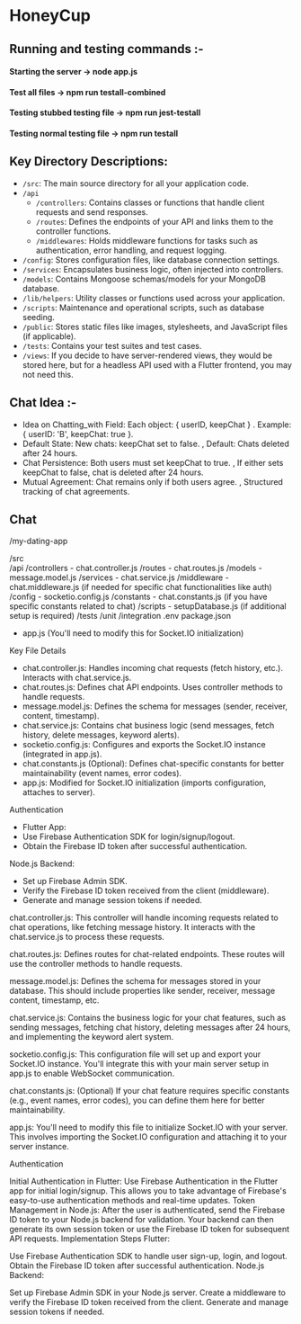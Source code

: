 # HoneyCup
## Running and testing commands :-
#### Starting the server              -> node app.js
#### Test all files                 -> npm run testall-combined
#### Testing stubbed testing file   -> npm run jest-testall
#### Testing normal testing file    -> npm run testall

## Key Directory Descriptions:

- `/src`: The main source directory for all your application code.
- `/api`
    - `/controllers`: Contains classes or functions that handle client requests and send responses.
    - `/routes`: Defines the endpoints of your API and links them to the controller functions.
    - `/middlewares`: Holds middleware functions for tasks such as authentication, error handling, and request logging.
- `/config`: Stores configuration files, like database connection settings.
- `/services`: Encapsulates business logic, often injected into controllers.
- `/models`: Contains Mongoose schemas/models for your MongoDB database.
- `/lib/helpers`: Utility classes or functions used across your application.
- `/scripts`: Maintenance and operational scripts, such as database seeding.
- `/public`: Stores static files like images, stylesheets, and JavaScript files (if applicable).
- `/tests`: Contains your test suites and test cases.
- `/views`: If you decide to have server-rendered views, they would be stored here, but for a headless API used with a Flutter frontend, you may not need this.

## Chat Idea :-
- Idea on Chatting_with Field: Each object: { userID, keepChat } . Example: { userID: 'B', keepChat: true }.
- Default State: New chats: keepChat set to false. , Default: Chats deleted after 24 hours.
- Chat Persistence: Both users must set keepChat to true. , If either sets keepChat to false, chat is deleted after 24 hours.
- Mutual Agreement: Chat remains only if both users agree. , Structured tracking of chat agreements.

## Chat 

/my-dating-app 

  /src       
    /api
      /controllers
        - chat.controller.js
      /routes
        - chat.routes.js
    /models
      - message.model.js
    /services
      - chat.service.js
    /middleware
      - chat.middleware.js (if needed for specific chat functionalities like auth)
    /config
      - socketio.config.js
    /constants
      - chat.constants.js (if you have specific constants related to chat)
    /scripts
      - setupDatabase.js (if additional setup is required)
  /tests
    /unit
    /integration
  .env
  package.json
  - app.js (You'll need to modify this for Socket.IO initialization)

Key File Details

- chat.controller.js: Handles incoming chat requests (fetch history, etc.). Interacts with chat.service.js.
- chat.routes.js: Defines chat API endpoints. Uses controller methods to handle requests.
- message.model.js: Defines the schema for messages (sender, receiver, content, timestamp).
- chat.service.js: Contains chat business logic (send messages, fetch history, delete messages, keyword alerts).
- socketio.config.js: Configures and exports the Socket.IO instance (integrated in app.js).
- chat.constants.js (Optional): Defines chat-specific constants for better maintainability (event names, error codes).
- app.js: Modified for Socket.IO initialization (imports configuration, attaches to server).

Authentication
- Flutter App:
- Use Firebase Authentication SDK for login/signup/logout.
- Obtain the Firebase ID token after successful authentication.

Node.js Backend:
- Set up Firebase Admin SDK.
- Verify the Firebase ID token received from the client (middleware).
- Generate and manage session tokens if needed.

chat.controller.js: This controller will handle incoming requests related to chat operations, like fetching message history. It interacts with the chat.service.js to process these requests.

chat.routes.js: Defines routes for chat-related endpoints. These routes will use the controller methods to handle requests.

message.model.js: Defines the schema for messages stored in your database. This should include properties like sender, receiver, message content, timestamp, etc.

chat.service.js: Contains the business logic for your chat features, such as sending messages, fetching chat history, deleting messages after 24 hours, and implementing the keyword alert system.

socketio.config.js: This configuration file will set up and export your Socket.IO instance. You'll integrate this with your main server setup in app.js to enable WebSocket communication.

chat.constants.js: (Optional) If your chat feature requires specific constants (e.g., event names, error codes), you can define them here for better maintainability.

app.js: You'll need to modify this file to initialize Socket.IO with your server. This involves importing the Socket.IO configuration and attaching it to your server instance.


Authentication

Initial Authentication in Flutter: Use Firebase Authentication in the Flutter app for initial login/signup. This allows you to take advantage of Firebase's easy-to-use authentication methods and real-time updates.
Token Management in Node.js: After the user is authenticated, send the Firebase ID token to your Node.js backend for validation. Your backend can then generate its own session token or use the Firebase ID token for subsequent API requests.
Implementation Steps
Flutter:

Use Firebase Authentication SDK to handle user sign-up, login, and logout.
Obtain the Firebase ID token after successful authentication.
Node.js Backend:

Set up Firebase Admin SDK in your Node.js server.
Create a middleware to verify the Firebase ID token received from the client.
Generate and manage session tokens if needed.
